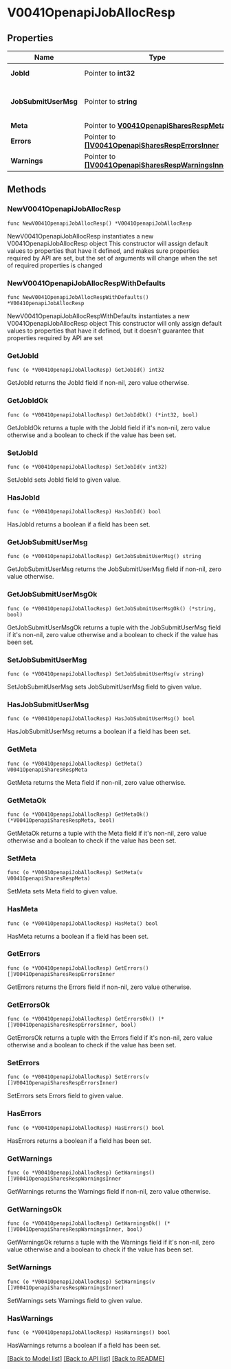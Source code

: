 # V0041OpenapiJobAllocResp

## Properties

Name | Type | Description | Notes
------------ | ------------- | ------------- | -------------
**JobId** | Pointer to **int32** | Submitted Job ID | [optional] 
**JobSubmitUserMsg** | Pointer to **string** | Job submission user message | [optional] 
**Meta** | Pointer to [**V0041OpenapiSharesRespMeta**](V0041OpenapiSharesRespMeta.md) |  | [optional] 
**Errors** | Pointer to [**[]V0041OpenapiSharesRespErrorsInner**](V0041OpenapiSharesRespErrorsInner.md) | Query errors | [optional] 
**Warnings** | Pointer to [**[]V0041OpenapiSharesRespWarningsInner**](V0041OpenapiSharesRespWarningsInner.md) | Query warnings | [optional] 

## Methods

### NewV0041OpenapiJobAllocResp

`func NewV0041OpenapiJobAllocResp() *V0041OpenapiJobAllocResp`

NewV0041OpenapiJobAllocResp instantiates a new V0041OpenapiJobAllocResp object
This constructor will assign default values to properties that have it defined,
and makes sure properties required by API are set, but the set of arguments
will change when the set of required properties is changed

### NewV0041OpenapiJobAllocRespWithDefaults

`func NewV0041OpenapiJobAllocRespWithDefaults() *V0041OpenapiJobAllocResp`

NewV0041OpenapiJobAllocRespWithDefaults instantiates a new V0041OpenapiJobAllocResp object
This constructor will only assign default values to properties that have it defined,
but it doesn't guarantee that properties required by API are set

### GetJobId

`func (o *V0041OpenapiJobAllocResp) GetJobId() int32`

GetJobId returns the JobId field if non-nil, zero value otherwise.

### GetJobIdOk

`func (o *V0041OpenapiJobAllocResp) GetJobIdOk() (*int32, bool)`

GetJobIdOk returns a tuple with the JobId field if it's non-nil, zero value otherwise
and a boolean to check if the value has been set.

### SetJobId

`func (o *V0041OpenapiJobAllocResp) SetJobId(v int32)`

SetJobId sets JobId field to given value.

### HasJobId

`func (o *V0041OpenapiJobAllocResp) HasJobId() bool`

HasJobId returns a boolean if a field has been set.

### GetJobSubmitUserMsg

`func (o *V0041OpenapiJobAllocResp) GetJobSubmitUserMsg() string`

GetJobSubmitUserMsg returns the JobSubmitUserMsg field if non-nil, zero value otherwise.

### GetJobSubmitUserMsgOk

`func (o *V0041OpenapiJobAllocResp) GetJobSubmitUserMsgOk() (*string, bool)`

GetJobSubmitUserMsgOk returns a tuple with the JobSubmitUserMsg field if it's non-nil, zero value otherwise
and a boolean to check if the value has been set.

### SetJobSubmitUserMsg

`func (o *V0041OpenapiJobAllocResp) SetJobSubmitUserMsg(v string)`

SetJobSubmitUserMsg sets JobSubmitUserMsg field to given value.

### HasJobSubmitUserMsg

`func (o *V0041OpenapiJobAllocResp) HasJobSubmitUserMsg() bool`

HasJobSubmitUserMsg returns a boolean if a field has been set.

### GetMeta

`func (o *V0041OpenapiJobAllocResp) GetMeta() V0041OpenapiSharesRespMeta`

GetMeta returns the Meta field if non-nil, zero value otherwise.

### GetMetaOk

`func (o *V0041OpenapiJobAllocResp) GetMetaOk() (*V0041OpenapiSharesRespMeta, bool)`

GetMetaOk returns a tuple with the Meta field if it's non-nil, zero value otherwise
and a boolean to check if the value has been set.

### SetMeta

`func (o *V0041OpenapiJobAllocResp) SetMeta(v V0041OpenapiSharesRespMeta)`

SetMeta sets Meta field to given value.

### HasMeta

`func (o *V0041OpenapiJobAllocResp) HasMeta() bool`

HasMeta returns a boolean if a field has been set.

### GetErrors

`func (o *V0041OpenapiJobAllocResp) GetErrors() []V0041OpenapiSharesRespErrorsInner`

GetErrors returns the Errors field if non-nil, zero value otherwise.

### GetErrorsOk

`func (o *V0041OpenapiJobAllocResp) GetErrorsOk() (*[]V0041OpenapiSharesRespErrorsInner, bool)`

GetErrorsOk returns a tuple with the Errors field if it's non-nil, zero value otherwise
and a boolean to check if the value has been set.

### SetErrors

`func (o *V0041OpenapiJobAllocResp) SetErrors(v []V0041OpenapiSharesRespErrorsInner)`

SetErrors sets Errors field to given value.

### HasErrors

`func (o *V0041OpenapiJobAllocResp) HasErrors() bool`

HasErrors returns a boolean if a field has been set.

### GetWarnings

`func (o *V0041OpenapiJobAllocResp) GetWarnings() []V0041OpenapiSharesRespWarningsInner`

GetWarnings returns the Warnings field if non-nil, zero value otherwise.

### GetWarningsOk

`func (o *V0041OpenapiJobAllocResp) GetWarningsOk() (*[]V0041OpenapiSharesRespWarningsInner, bool)`

GetWarningsOk returns a tuple with the Warnings field if it's non-nil, zero value otherwise
and a boolean to check if the value has been set.

### SetWarnings

`func (o *V0041OpenapiJobAllocResp) SetWarnings(v []V0041OpenapiSharesRespWarningsInner)`

SetWarnings sets Warnings field to given value.

### HasWarnings

`func (o *V0041OpenapiJobAllocResp) HasWarnings() bool`

HasWarnings returns a boolean if a field has been set.


[[Back to Model list]](../README.md#documentation-for-models) [[Back to API list]](../README.md#documentation-for-api-endpoints) [[Back to README]](../README.md)


